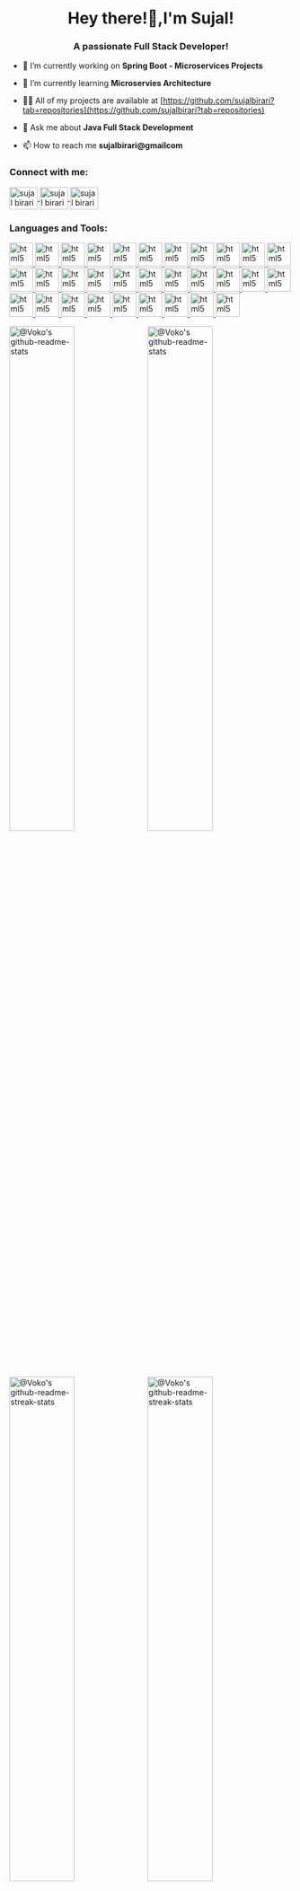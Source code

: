 
<h1 align="center">Hey there!👋,I'm Sujal!</h1>
<h3 align="center">A passionate Full Stack Developer!</h3>


- 🔭 I’m currently working on **Spring Boot - Microservices Projects**

- 🌱 I’m currently learning **Microservies Architecture**

- 👨‍💻 All of my projects are available at [https://github.com/sujalbirari?tab=repositories](https://github.com/sujalbirari?tab=repositories)

- 💬 Ask me about **Java Full Stack Development**

- 📫 How to reach me **sujalbirari@gmailcom**

<h3 align="left">Connect with me:</h3>

<p align="left">
  <a href="https://x.com/sujalsbirari" target="_blank">
    <img align="center" src="https://raw.githubusercontent.com/rahuldkjain/github-profile-readme-generator/master/src/images/icons/Social/twitter.svg" alt="sujal birari x" height="40" width="50" />
  </a>
  <a href="https://linkedin.com/in/sujal-birari-88b5a1229" target="_blank">
    <img align="center" src="https://raw.githubusercontent.com/rahuldkjain/github-profile-readme-generator/master/src/images/icons/Social/linked-in-alt.svg" alt="sujal birari linkedin" height="40" width="50" />
  </a>
  <a href="https://leetcode.com/u/sujalbirari/" target="_blank">
    <img align="center" src="https://raw.githubusercontent.com/rahuldkjain/github-profile-readme-generator/master/src/images/icons/Social/leetcode.svg" alt="sujal birari leetcode" height="40" width="50" />
  </a>
  
</p>


<h3 align="left">Languages and Tools:</h3>
<p align="left"> 
  <a href="https://html.spec.whatwg.org/" target="_blank" rel="noreferrer"> <img src="https://cdn.jsdelivr.net/gh/devicons/devicon@latest/icons/html5/html5-original.svg" alt="html5" width="42" height="42"/> </a>
  <a href="https://w3.org/TR/CSS/#css" target="_blank" rel="noreferrer"> <img src="https://cdn.jsdelivr.net/gh/devicons/devicon@latest/icons/css3/css3-original.svg" alt="html5" width="42" height="42"/> </a>
  <a href="https://www.ecma-international.org/publications-and-standards/standards/ecma-262/" target="_blank" rel="noreferrer"> <img src="https://cdn.jsdelivr.net/gh/devicons/devicon@latest/icons/javascript/javascript-original.svg" alt="html5" width="42" height="42"/> </a>
  <a href="https://getbootstrap.com/" target="_blank" rel="noreferrer"> <img src="https://cdn.jsdelivr.net/gh/devicons/devicon@latest/icons/bootstrap/bootstrap-original.svg" alt="html5" width="42" height="42"/> </a>
  <a href="https://vitejs.dev/" target="_blank" rel="noreferrer"> <img src="https://cdn.jsdelivr.net/gh/devicons/devicon@latest/icons/vitejs/vitejs-original.svg" alt="html5" width="42" height="42"/> </a>
  <a href="https://react.dev/" target="_blank" rel="noreferrer"> <img src="https://cdn.jsdelivr.net/gh/devicons/devicon@latest/icons/react/react-original.svg" alt="html5" width="42" height="42"/> </a>
  <a href="https://tailwindcss.com/" target="_blank" rel="noreferrer"> <img src="https://cdn.jsdelivr.net/gh/devicons/devicon@latest/icons/tailwindcss/tailwindcss-original.svg" alt="html5" width="42" height="42"/> </a>
  <a href="https://redux.js.org/" target="_blank" rel="noreferrer"> <img src="https://cdn.jsdelivr.net/gh/devicons/devicon@latest/icons/redux/redux-original.svg" alt="html5" width="42" height="42"/> </a>
  <a href="https://firebase.google.com/" target="_blank" rel="noreferrer"> <img src="https://cdn.jsdelivr.net/gh/devicons/devicon@latest/icons/firebase/firebase-original.svg" alt="html5" width="42" height="42"/> </a>
  <a href="https://nodejs.org/en" target="_blank" rel="noreferrer"> <img src="https://cdn.jsdelivr.net/gh/devicons/devicon@latest/icons/nodejs/nodejs-original.svg" alt="html5" width="42" height="42"/> </a>
  <a href="https://www.npmjs.com/" target="_blank" rel="noreferrer"> <img src="https://cdn.jsdelivr.net/gh/devicons/devicon@latest/icons/npm/npm-original-wordmark.svg" alt="html5" width="42" height="42" margin="2px"/> </a>
  <a href="https://www.mongodb.com/" target="_blank" rel="noreferrer"> <img src="https://cdn.jsdelivr.net/gh/devicons/devicon@latest/icons/mongodb/mongodb-original.svg" alt="html5" width="42" height="42"/> </a>
  <a href="https://expressjs.com/" target="_blank" rel="noreferrer"> <img src="https://cdn.jsdelivr.net/gh/devicons/devicon@latest/icons/express/express-original.svg" alt="html5" width="42" height="42"/> </a>
  <a href="https://vercel.com/" target="_blank" rel="noreferrer"> <img src="https://cdn.jsdelivr.net/gh/devicons/devicon@latest/icons/vercel/vercel-original.svg" alt="html5" width="42" height="42"/> </a>
  <a href="https://www.java.com/en/" target="_blank" rel="noreferrer"> <img src="https://cdn.jsdelivr.net/gh/devicons/devicon@latest/icons/java/java-original.svg" alt="html5" width="42" height="42"/> </a>
  <a href="https://www.mysql.com/" target="_blank" rel="noreferrer"> <img src="https://cdn.jsdelivr.net/gh/devicons/devicon@latest/icons/mysql/mysql-original.svg" alt="html5" width="42" height="42"/> </a>
  <a href="https://hibernate.org/" target="_blank" rel="noreferrer"> <img src="https://cdn.jsdelivr.net/gh/devicons/devicon@latest/icons/hibernate/hibernate-original.svg" alt="html5" width="42" height="42"/> </a>
  <a href="https://maven.apache.org/" target="_blank" rel="noreferrer"> <img src="https://cdn.jsdelivr.net/gh/devicons/devicon@latest/icons/maven/maven-original.svg" alt="html5" width="42" height="42"/> </a>
  <a href="https://spring.io/" target="_blank" rel="noreferrer"> <img src="https://cdn.jsdelivr.net/gh/devicons/devicon@latest/icons/spring/spring-original.svg" alt="html5" width="42" height="42"/> </a>
  <a href="https://redis.io/" target="_blank" rel="noreferrer"> <img src="https://cdn.jsdelivr.net/gh/devicons/devicon@latest/icons/redis/redis-original.svg" alt="html5" width="42" height="42"/> </a>
  <a href="https://git-scm.com/" target="_blank" rel="noreferrer"> <img src="https://cdn.jsdelivr.net/gh/devicons/devicon@latest/icons/git/git-original.svg" alt="html5" width="42" height="42"/> </a>
  <a href="https://aws.amazon.com/" target="_blank" rel="noreferrer"> <img src="https://cdn.jsdelivr.net/gh/devicons/devicon@latest/icons/amazonwebservices/amazonwebservices-original-wordmark.svg" alt="html5" width="42" height="42"/> </a>
  <a href="https://www.docker.com/" target="_blank" rel="noreferrer"> <img src="https://cdn.jsdelivr.net/gh/devicons/devicon@latest/icons/docker/docker-original.svg" alt="html5" width="42" height="42"/> </a>
  <a href="https://kubernetes.io/" target="_blank" rel="noreferrer"> <img src="https://cdn.jsdelivr.net/gh/devicons/devicon@latest/icons/kubernetes/kubernetes-original.svg" alt="html5" width="42" height="42"/> </a>
  <a href="https://kafka.apache.org/" target="_blank" rel="noreferrer"> <img src="https://cdn.jsdelivr.net/gh/devicons/devicon@latest/icons/apachekafka/apachekafka-original.svg" alt="html5" width="42" height="42"/> </a>
   <a href="https://oauth.net/2/" target="_blank" rel="noreferrer"> <img src="https://cdn.jsdelivr.net/gh/devicons/devicon@latest/icons/oauth/oauth-original.svg" alt="html5" width="42" height="42"/> </a>
  <a href="https://code.visualstudio.com/" target="_blank" rel="noreferrer"> <img src="https://cdn.jsdelivr.net/gh/devicons/devicon@latest/icons/vscode/vscode-original.svg" alt="html5" width="42" height="42"/> </a>
  <a href="https://www.jetbrains.com/idea/" target="_blank" rel="noreferrer"> <img src="https://cdn.jsdelivr.net/gh/devicons/devicon@latest/icons/intellij/intellij-original.svg" alt="html5" width="42" height="42"/> </a>
  <a href="https://kernel.org/" target="_blank" rel="noreferrer"> <img src="https://cdn.jsdelivr.net/gh/devicons/devicon@latest/icons/linux/linux-original.svg" alt="html5" width="42" height="42"/> </a>
  <a href="https://github.com/" target="_blank" rel="noreferrer"> <img src="https://cdn.jsdelivr.net/gh/devicons/devicon@latest/icons/github/github-original.svg" alt="html5" width="42" height="42"/> </a>
  <a href="https://www.postman.com/" target="_blank" rel="noreferrer"> <img src="https://cdn.jsdelivr.net/gh/devicons/devicon@latest/icons/postman/postman-original.svg" alt="html5" width="42" height="42"/> </a>
<br>

<a href="https://github.com/sujalbirari?tab=repositories#gh-dark-mode-only"><img src="https://github-readme-stats-one-bice.vercel.app/api?username=sujalbirari&theme=gotham&show_icons=true&count_private=true&hide_border=true&role=OWNER,ORGANIZATION_MEMBER,COLLABORATOR"  width="48%" alt="@Voko's github-readme-stats"/></a>
<a href="https://github.com/sujalbirari?tab=repositories#gh-light-mode-only"><img src="https://github-readme-stats-one-bice.vercel.app/api?username=sujalbirari&theme=default&show_icons=true&count_private=true&hide_border=true&role=OWNER,ORGANIZATION_MEMBER,COLLABORATOR"  width="48%" alt="@Voko's github-readme-stats"/></a>
<a href="https://github.com/sujalbirari?tab=stars#gh-dark-mode-only"><img src="https://github-readme-streak-stats.herokuapp.com?user=sujalbirari&theme=gotham&hide_border=true&date_format=M%20j%5B%2C%20Y%5D"  width="48%" alt="@Voko's github-readme-streak-stats"/></a>
<a href="https://github.com/sujalbirari?tab=stars#gh-light-mode-only"><img src="https://github-readme-streak-stats.herokuapp.com?user=sujalbirari&theme=transparent&hide_border=true&date_format=M%20j%5B%2C%20Y%5D"  width="48%" alt="@Voko's github-readme-streak-stats"/></a>
